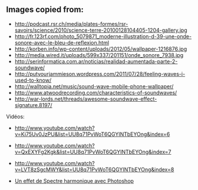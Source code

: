 Images copied from:
-------------------


* http://podcast.rsr.ch/media/plates-formes/rsr-savoirs/science/2010/science-terre-20100128104405-1204-gallery.jpg
* http://fr.123rf.com/photo_5079871_moderne-illustration-d-39-une-onde-sonore-avec-le-bleu-de-reflexion.html
* http://korben.info/wp-content/uploads/2012/05/wallpaper-1216876.jpg
* http://media.wired.it/uploads/599x337/201151/onde_sonore_7938.jpg
* http://serinformatica.com.ar/noticias/realidad-aumentada-parte-2-soundwave/
* http://putyourjammieson.wordpress.com/2011/07/28/feeling-waves-i-used-to-know/
* http://walltopia.net/music/sound-wave-mobile-phone-wallpaper/
* http://www.atwoodrecording.com/characteristics-of-soundwaves/
* http://war-lords.net/threads/awesome-soundwave-effect-signature.8197/


Vidéos:

* http://www.youtube.com/watch?v=Ki75Uv0JzPU&list=UU8q71PvWoT6QGYINTbEYOng&index=6
* http://www.youtube.com/watch?v=QxEXYFg2Kgk&list=UU8q71PvWoT6QGYINTbEYOng&index=7
* http://www.youtube.com/watch?v=LVT8zSgcMWY&list=UU8q71PvWoT6QGYINTbEYOng&index=8


* [Un effet de Spectre harmonique avec Photoshop](http://www.tutsps.com/index.php?post/2010/05/04/Un-effet-de-Spectre-harmonique-avec-Photoshop)